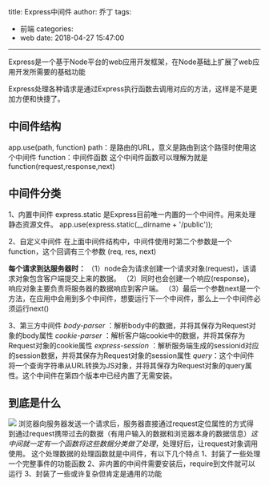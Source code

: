 title: Express中间件
author: 乔丁
tags:
  - 前端
categories:
  - web
date: 2018-04-27 15:47:00
---

Express是一个基于Node平台的web应用开发框架，在Node基础上扩展了web应用开发所需要的基础功能

Express处理各种请求是通过Express执行函数去调用对应的方法，这样是不是更加方便和快捷了。

## 中间件结构
app.use(path, function)
path：是路由的URL，意义是路由到这个路径时使用这个中间件
function：中间件函数
这个中间件函数可以理解为就是function(request,response,next)

## 中间件分类
1、内置中间件
express.static 是Express目前唯一内置的一个中间件。用来处理静态资源文件。
app.use(express.static(__dirname + '/public'));

2、自定义中间件
在上面中间件结构中，中间件使用时第二个参数是一个function，这个回调有三个参数
(req, res, next)

**每个请求到达服务器时：**
（1）node会为请求创建一个请求对象(request)，该请求对象包含客户端提交上来的数据。
（2）同时也会创建一个响应(response)，响应对象主要负责将服务器的数据响应到客户端。
（3）最后一个参数next是一个方法，在应用中会用到多个中间件，想要运行下一个中间件，那么上一个中间件必须运行next()

3、第三方中间件
*body-parser* ：解析body中的数据，并将其保存为Request对象的body属性
*cookie-parser* ：解析客户端cookie中的数据，并将其保存为Request对象的cookie属性
*express-session* ：解析服务端生成的sessionid对应的session数据，并将其保存为Request对象的session属性
*query*：这个中间件将一个查询字符串从URL转换为JS对象，并将其保存为Request对象的query属性。这个中间件在第四个版本中已经内置了无需安装。

## 到底是什么
![][1]
浏览器向服务器发送一个请求后，服务器直接通过request定位属性的方式得到通过request携带过去的数据（有用户输入的数据和浏览器本身的数据信息）*这中间就一定有一个函数将这些数据分类做了处理*，处理好后，让request对象调用使用。
这个处理数据的处理函数就是中间件，有以下几个特点
1、封装了一些处理一个完整事件的功能函数
2、非内置的中间件需要安装后，require到文件就可以运行
3、封装了一些或许复杂但肯定是通用的功能





  [1]: ./images/1523257832767.jpg